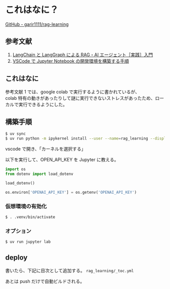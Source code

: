 # これはなに？

[GitHub - garir1111/rag-learning](https://github.com/garir1111/rag-learning)

## 参考文献

1. [LangChain と LangGraph による RAG・AI エージェント［実践］入門](https://amzn.asia/d/abnDoNd)
2. [VSCode で Jupyter Notebook の開発環境を構築する手順](https://zenn.dev/torakm/articles/55b16afb0a3941#6.-vscode-で-jupyter-notebook-を開く)

## これはなに

参考文献 1 では、google colab で実行するように書かれているが、  
colab 特有の動きがあったりして謎に実行できないストレスがあったため、ローカルで実行できるようにした。

## 構築手順

```zsh
$ uv sync
$ uv run python -m ipykernel install --user --name=rag_learning --display-name "Python (rag_learning)
```

vscode で開き、「カーネルを選択する」

以下を実行して、OPEN_API_KEY を Jupyter に教える。

```python
import os
from dotenv import load_dotenv

load_dotenv()

os.environ['OPENAI_API_KEY'] = os.getenv('OPENAI_API_KEY')
```

### 仮想環境の有効化

```zsh
$ . .venv/bin/activate
```

### オプション

```zsh
$ uv run jupyter lab
```

## deploy

書いたら、下記に目次として追加する。
`rag_learning/_toc.yml`

あとは push だけで自動ビルドされる。
